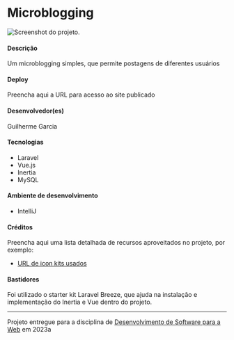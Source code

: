 # Microblogging

![Screenshot do projeto](https://mdswanson.com/static/chops-ux-step-4.png "Screenshot do projeto").


#### Descrição

Um microblogging simples, que permite postagens de diferentes usuários

#### Deploy

Preencha aqui a URL para acesso ao site publicado


#### Desenvolvedor(es)
Guilherme Garcia


#### Tecnologias

- Laravel
- Vue.js
- Inertia
- MySQL

#### Ambiente de desenvolvimento

- IntelliJ

#### Créditos

Preencha aqui uma lista detalhada de recursos aproveitados no projeto, por exemplo:
- [URL de icon kits usados](https://fontawesome.com/)

#### Bastidores

Foi utilizado o starter kit Laravel Breeze, que ajuda na instalação e implementação do Inertia e Vue dentro do projeto.

---
Projeto entregue para a disciplina de [Desenvolvimento de Software para a Web](http://github.com/andreainfufsm/elc1090-2023a) em 2023a

